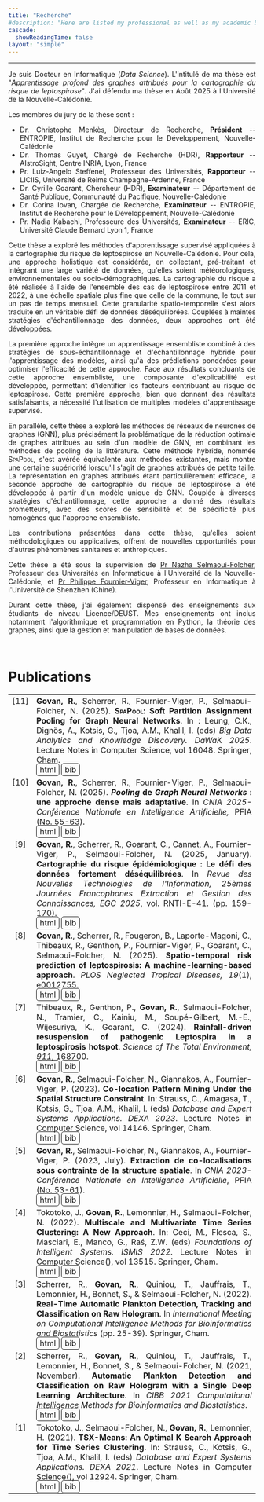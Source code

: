 ```yaml
---
title: "Recherche"
#description: "Here are listed my professional as well as my academic backgrounds."
cascade:
  showReadingTime: false
layout: "simple"
---
```


<hr>

<span style='text-align: justify;'>

Je suis Docteur en Informatique (_Data Science_). L'intitulé de ma thèse est "_Apprentissage profond des graphes attribués pour la cartographie du risque de leptospirose_". J'ai défendu ma thèse en Août 2025 à l'Université de la Nouvelle-Calédonie.

Les membres du jury de la thèse sont :
- Dr. Christophe Menkès, Directeur de Recherche, **Président** -- ENTROPIE, Institut de Recherche pour le Développement, Nouvelle-Calédonie
- Dr. Thomas Guyet, Chargé de Recherche (HDR), **Rapporteur** -- AIstroSight, Centre INRIA, Lyon, France
- Pr. Luiz-Angelo Steffenel, Professeur des Universités, **Rapporteur** -- LICIIS, Université de Reims Champagne-Ardenne, France
- Dr. Cyrille Goarant, Chercheur (HDR), **Examinateur** -- Département de Santé Publique, Communauté du Pacifique, Nouvelle-Calédonie
- Dr. Corina Iovan, Chargée de Recherche, **Examinateur** -- ENTROPIE, Institut de Recherche pour le Développement, Nouvelle-Calédonie
- Pr. Nadia Kabachi, Professeure des Universités, **Examinateur** -- ERIC, Université Claude Bernard Lyon 1, France

Cette thèse a exploré les méthodes d'apprentissage supervisé appliquées à la cartographie du risque de leptospirose en Nouvelle-Calédonie. Pour cela, une approche holistique est considérée, en collectant, pré-traitant et intégrant une large variété de données, qu'elles soient météorologiques, environnementales ou socio-démographiques. La cartographie du risque a été réalisée à l'aide de l'ensemble des cas de leptospirose entre 2011 et 2022, à une échelle spatiale plus fine que celle de la commune, le tout sur un pas de temps mensuel. Cette granularité spatio-temporelle s'est alors traduite en un véritable défi de données déséquilibrées. Couplées à maintes stratégies d'échantillonnage des données, deux approches ont été développées.

La première approche intègre un apprentissage ensembliste combiné à des stratégies de sous-échantillonnage et d'échantillonnage hybride pour l'apprentissage des modèles, ainsi qu'à des prédictions pondérées pour optimiser l'efficacité de cette approche. Face aux résultats concluants de cette approche ensembliste, une composante d'explicabilité est développée, permettant d'identifier les facteurs contribuant au risque de leptospirose. Cette première approche, bien que donnant des résultats satisfaisants, a nécessité l'utilisation de multiples modèles d'apprentissage supervisé.

En parallèle, cette thèse a exploré les méthodes de réseaux de neurones de graphes (GNN), plus précisément la problématique de la réduction optimale de graphes attribués au sein d'un modèle de GNN, en combinant les méthodes de pooling de la littérature. Cette méthode hybride, nommée <span style="font-variant: small-caps;">SpaPool</span>, s'est avérée équivalente aux méthodes existantes, mais montre une certaine supériorité lorsqu'il s'agit de graphes attribués de petite taille. La représentation en graphes attribués étant particulièrement efficace, la seconde approche de cartographie du risque de leptospirose a été développée à partir d'un modèle unique de GNN. Couplée à diverses stratégies d'échantillonnage, cette approche a donné des résultats prometteurs, avec des scores de sensibilité et de spécificité plus homogènes que l'approche ensembliste.

Les contributions présentées dans cette thèse, qu'elles soient méthodologiques ou applicatives, offrent de nouvelles opportunités pour d'autres phénomènes sanitaires et anthropiques.

Cette thèse a été sous la supervision de <a href="https://isea.unc.nc/membres/selmaoui-folcher/" target="_blank">Pr Nazha Selmaoui-Folcher</a>, Professeur des Universités en Informatique à l'Université de la Nouvelle-Calédonie, et <a href="https://www.philippe-fournier-viger.com" target="_blank">Pr Philippe Fournier-Viger</a>, Professeur en Informatique à l'Université de Shenzhen (Chine).

Durant cette thèse, j'ai également dispensé des enseignements aux étudiants de niveau Licence/DEUST. Mes enseignements ont inclus notamment l'algorithmique et programmation en Python, la théorie des graphes, ainsi que la gestion et manipulation de bases de données.

</span>

<br>

# Publications

<style>
td, thead, tbody, tr {
   background-color: none;
   vertical-align: top;
   text-align: justify;
   font-size: 1rem;
}

.bib{
  border:solid; 
  border-radius:5px;
  border-width:1px;
  padding-left:6px; 
  padding-right:6px; 
  padding-top:2px; 
  padding-bottom:2px;
  text-decoration: none;
}

.bib:hover{
  border-radius:5px;
  border-width:1px;
  border-color:var(--tw-prose-links);
  padding-left:6px; 
  padding-right:6px; 
  padding-top:2px; 
  padding-bottom:2px;
}
</style>

|   |  |
|:-:|--|
| [11] | <b>Govan, R.</b>, Scherrer, R., Fournier-Viger, P., Selmaoui-Folcher, N. (2025). <b><span style="font-variant-caps: small-caps;">SpaPool</span>: Soft Partition Assignment Pooling for Graph Neural Networks</b>. In : Leung, C.K., Dignös, A., Kotsis, G., Tjoa, A.M., Khalil, I. (eds) <i>Big Data Analytics and Knowledge Discovery. DaWaK 2025</i>. Lecture Notes in Computer Science, vol 16048. Springer, Cham. <br><a href="https://dx.doi.org/10.1007/978-3-032-02215-8_27" class="bib" target="_blank">html</a> <a href="Govan2025d.bib" class="bib" target="_blank">bib</a> |
| [10] | <b>Govan, R.</b>, Scherrer, R., Fournier-Viger, P., Selmaoui-Folcher, N. (2025). <b><i>Pooling</i> de <i>Graph Neural Networks</i> : une approche dense mais adaptative</b>. In <i>CNIA 2025-Conférence Nationale en Intelligence Artificielle,</i> PFIA (No. 55-63). <br><a href="https://hal.science/hal-05197596v1" class="bib" target="_blank">html</a> <a href="Govan2025c.bib" class="bib" target="_blank">bib</a> |
| [9] | <b>Govan, R.</b>, Scherrer, R., Goarant, C., Cannet, A., Fournier-Viger, P., Selmaoui-Folcher, N. (2025, January). <b>Cartographie du risque épidémiologique : Le défi des données fortement déséquilibrées</b>. In <i>Revue des Nouvelles Technologies de l'Information, 25èmes Journées Francophones Extraction et Gestion des Connaissances, EGC 2025</i>, vol. RNTI-E-41. (pp. 159-170). <br><a href="https://hal.science/hal-04945686" class="bib" target="_blank">html</a> <a href="Govan2025b.bib" class="bib" target="_blank">bib</a> |
| [8] | <b>Govan, R.</b>, Scherrer, R., Fougeron, B., Laporte-Magoni, C., Thibeaux, R., Genthon, P., Fournier-Viger, P., Goarant, C., Selmaoui-Folcher, N. (2025). <b>Spatio-temporal risk prediction of leptospirosis: A machine-learning-based approach</b>. <i>PLOS Neglected Tropical Diseases, 19</i>(1), e0012755. <br><a href="https://doi.org/10.1371/journal.pntd.0012755" class="bib" target="_blank">html</a> <a href="Govan2025a.bib" class="bib" target="_blank">bib</a> |
| [7] | Thibeaux, R., Genthon, P., <b>Govan, R.</b>, Selmaoui-Folcher, N., Tramier, C., Kainiu, M., Soupé-Gilbert, M.-E., Wijesuriya, K., Goarant, C. (2024). <b>Rainfall-driven resuspension of pathogenic Leptospira in a leptospirosis hotspot</b>. <i>Science of The Total Environment, 911</i>, 168700. <br><a href="https://doi.org/10.1016/j.scitotenv.2023.168700" class="bib" target="_blank">html</a> <a href="Thibeaux2024.bib" class="bib" target="_blank">bib</a> |
| [6] | <b>Govan, R.</b>, Selmaoui-Folcher, N., Giannakos, A., Fournier-Viger, P. (2023). <b>Co-location Pattern Mining Under the Spatial Structure Constraint</b>. In: Strauss, C., Amagasa, T., Kotsis, G., Tjoa, A.M., Khalil, I. (eds) <i>Database and Expert Systems Applications. DEXA 2023</i>. Lecture Notes in Computer Science, vol 14146. Springer, Cham. <br><a href="https://doi.org/10.1007/978-3-031-39847-6_13" class="bib" target="_blank">html</a> <a href="Govan2023b.bib" class="bib" target="_blank">bib</a> |
| [5] | <b>Govan, R.</b>, Selmaoui-Folcher, N., Giannakos, A., Fournier-Viger, P. (2023, July). <b>Extraction de co-localisations sous contrainte de la structure spatiale</b>. In <i>CNIA 2023-Conférence Nationale en Intelligence Artificielle</i>, PFIA (No. 53-61). <br><a href="https://hal.science/hal-04164263/" class="bib" target="_blank">html</a> <a href="Govan2023a.bib" class="bib" target="_blank">bib</a> |
| [4] | Tokotoko, J., <b>Govan, R.</b>, Lemonnier, H., Selmaoui-Folcher, N. (2022). <b>Multiscale and Multivariate Time Series Clustering: A New Approach</b>. In: Ceci, M., Flesca, S., Masciari, E., Manco, G., Raś, Z.W. (eds) <i>Foundations of Intelligent Systems. ISMIS 2022</i>. Lecture Notes in Computer Science(), vol 13515. Springer, Cham. <br><a href="https://doi.org/10.1007/978-3-031-16564-1_27" class="bib" target="_blank">html</a> <a href="Tokotoko2022.bib" class="bib" target="_blank">bib</a> |
| [3] | Scherrer, R., <b>Govan, R.</b>, Quiniou, T., Jauffrais, T., Lemonnier, H., Bonnet, S., & Selmaoui-Folcher, N. (2022). <b>Real-Time Automatic Plankton Detection, Tracking and Classification on Raw Hologram</b>. In <i>International Meeting on Computational Intelligence Methods for Bioinformatics and Biostatistics</i> (pp. 25-39). Springer, Cham. <br><a href="https://doi.org/10.1007/978-3-031-20837-9_3" class="bib" target="_blank">html</a> <a href="Scherrer2022.bib" class="bib" target="_blank">bib</a> |
| [2] | Scherrer, R., <b>Govan, R.</b>, Quiniou, T., Jauffrais, T., Lemonnier, H., Bonnet, S., & Selmaoui-Folcher, N. (2021, November). <b>Automatic Plankton Detection and Classification on Raw Hologram with a Single Deep Learning Architecture</b>. In <i>CIBB 2021 Computational Intelligence Methods for Bioinformatics and Biostatistics</i>. <br><a href="https://hal.science/hal-03565469" class="bib" target="_blank">html</a> <a href="Scherrer2021.bib" class="bib" target="_blank">bib</a> |
| [1] | Tokotoko, J., Selmaoui-Folcher, N., <b>Govan, R.</b>, Lemonnier, H. (2021). <b>TSX-Means: An Optimal K Search Approach for Time Series Clustering</b>. In: Strauss, C., Kotsis, G., Tjoa, A.M., Khalil, I. (eds) <i>Database and Expert Systems Applications. DEXA 2021</i>. Lecture Notes in Computer Science(), vol 12924. Springer, Cham. <br><a href="https://doi.org/10.1007/978-3-030-86475-0_23" class="bib" target="_blank">html</a> <a href="Tokotoko2021.bib" class="bib" target="_blank">bib</a> |

<br>
